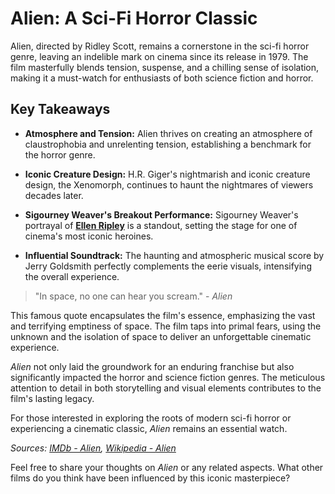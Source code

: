 # Alien: A Sci-Fi Horror Classic

Alien, directed by Ridley Scott, remains a cornerstone in the sci-fi horror genre, leaving an indelible mark on cinema since its release in 1979. The film masterfully blends tension, suspense, and a chilling sense of isolation, making it a must-watch for enthusiasts of both science fiction and horror.

## Key Takeaways

-   **Atmosphere and Tension:** Alien thrives on creating an atmosphere of claustrophobia and unrelenting tension, establishing a benchmark for the horror genre.

-   **Iconic Creature Design:** H.R. Giger's nightmarish and iconic creature design, the Xenomorph, continues to haunt the nightmares of viewers decades later.

-   **Sigourney Weaver's Breakout Performance:** Sigourney Weaver's portrayal of **[Ellen Ripley](https://en.wikipedia.org/wiki/Ellen_Ripley)** is a standout, setting the stage for one of cinema's most iconic heroines.

-   **Influential Soundtrack:** The haunting and atmospheric musical score by Jerry Goldsmith perfectly complements the eerie visuals, intensifying the overall experience.

> "In space, no one can hear you scream." - _Alien_

This famous quote encapsulates the film's essence, emphasizing the vast and terrifying emptiness of space. The film taps into primal fears, using the unknown and the isolation of space to deliver an unforgettable cinematic experience.

_Alien_ not only laid the groundwork for an enduring franchise but also significantly impacted the horror and science fiction genres. The meticulous attention to detail in both storytelling and visual elements contributes to the film's lasting legacy.

For those interested in exploring the roots of modern sci-fi horror or experiencing a cinematic classic, _Alien_ remains an essential watch.

_Sources: [IMDb - Alien](https://www.imdb.com/title/tt0078748/), [Wikipedia - Alien](<https://en.wikipedia.org/wiki/Alien_(film)>)_

Feel free to share your thoughts on _Alien_ or any related aspects. What other films do you think have been influenced by this iconic masterpiece?
